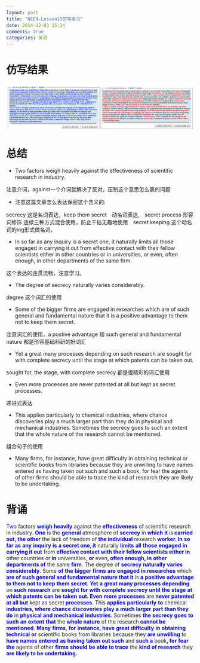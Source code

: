 ```yaml
---
layout: post
title: "NCE4-Lesson15仿写练习"
date: 2014-12-03 15:14
comments: true
categories: 英语
---
```


# 仿写结果

![tu2](/images/NCE/lesson10.png)

<!--more-->

# 总结

* Two factors weigh heavily against the effectiveness of scientific research in industry. 

注意介词，against一个介词就解决了反对，压制这个意思怎么表的问题

* 注意这篇文章怎么表达保密这个含义的:

secrecy 这是名词表达，keep them secret　动名词表达,　secret process 形容词修饰 连续三种方式混合使用，防止干枯无趣地使用　secret keeping 这个动名词的ing形式做名词。

* In so far as any inquiry is a secret one, it naturally limits all those engaged in carrying it out from effective contact with their fellow scientists either in other countries or in universities, or even, often enough, in other departments of the same firm. 

这个表达的连贯流畅，注意学习。

*  The degree of secrecy naturally varies considerably. 

degree 这个词汇的使用

* Some of the bigger firms are engaged in researches which are of such general and fundamental nature that it is a positive advantage to them not to keep them secret. 

注意词汇的使用，a postive advantage 和 such general and fundamental nature 都是形容基础科研的好词汇

* Yet a great many processes depending on such research are sought for with complete secrecy until the stage at which patents can be taken out. 

sought for, the stage, with complete secrecy 都是很精彩的词汇使用

*  Even more processes are never patented at all but kept as secret processes. 

递进式表达

* This applies particularly to chemical industries, where chance discoveries play a much larger part than they do in physical and mechanical industries. Sometimes the secrecy goes to such an extent that the whole nature of the research cannot be mentioned. 

组合句子的使用

* Many firms, for instance, have great difficulty in obtaining technical or scientific books from libraries because they are unwilling to have names entered as having taken out such and such a book, for fear the agents of other firms should be able to trace the kind of research they are likely to be undertaking.

# 背诵

<font color="#0000FF">Two</font></b></span> factors <span><b><font color="#0000FF">weigh</font></b></span> <span><b><font color="#0000FF">heavily</font></b></span> against the <span><b><font color="#0000FF">effectiveness</font></b></span> of scientific research in industry<span><b><font color="#0000FF">. One</font></b></span> is the <span><b><font color="#0000FF">general</font></b></span> atmosphere of <span><b><font color="#0000FF">secrecy</font></b></span> in <span><b><font color="#0000FF">which</font></b></span> <span><b><font color="#0000FF">it</font></b></span> is<span><b><font color="#0000FF"> carried out, the other</font></b></span> the lack of freedom of <span><b><font color="#0000FF">the individual</font></b></span> research <span><b><font color="#0000FF">worker. In</font></b></span> <span><b><font color="#0000FF">so</font></b></span> <span><b><font color="#0000FF">far</font></b></span> <span><b><font color="#0000FF">as</font></b></span> <span><b><font color="#0000FF">any</font></b></span> <span><b><font color="#0000FF">inquiry</font></b></span> <span><b><font color="#0000FF">is</font></b></span> <span><b><font color="#0000FF">a</font></b></span> <span><b><font color="#0000FF">secret one, it</font></b></span> naturally <span><b><font color="#0000FF">limits</font></b></span> <span><b><font color="#0000FF">all</font></b></span> <span><b><font color="#0000FF">those</font></b></span> <span><b><font color="#0000FF">engaged</font></b></span> <span><b><font color="#0000FF">in</font></b></span> <span><b><font color="#0000FF">carrying it out</font></b></span> from<span><b><font color="#0000FF"> effective contact with their fellow scientists either in</font></b></span> other countries or<span><b><font color="#0000FF"> in</font></b></span> universities, <span><b><font color="#0000FF">or </font></b></span>even<span><b><font color="#0000FF">, often</font></b></span> <span><b><font color="#0000FF">enough, in</font></b></span> <span><b><font color="#0000FF">other departments of</font></b></span> the same <span><b><font color="#0000FF">firm</font></b></span>. The degree of <span><b><font color="#0000FF">secrecy</font></b></span> <span><b><font color="#0000FF">naturally</font></b></span> <span><b><font color="#0000FF">varies</font></b></span> <span><b><font color="#0000FF">considerably</font></b></span>. Some <span><b><font color="#0000FF">of</font></b></span> <span><b><font color="#0000FF">the</font></b></span> <span><b><font color="#0000FF">bigger</font></b></span> <span><b><font color="#0000FF">firms</font></b></span> <span><b><font color="#0000FF">are</font></b></span> <span><b><font color="#0000FF">engaged</font></b></span> <span><b><font color="#0000FF">in researches</font></b></span> which<span><b><font color="#0000FF"> are of such general and fundamental nature that it</font></b></span> is <span><b><font color="#0000FF">a</font></b></span> <span><b><font color="#0000FF">positive</font></b></span> <span><b><font color="#0000FF">advantage to them not to keep them secret</font></b></span>. <span><b><font color="#0000FF">Yet</font></b></span> <span><b><font color="#0000FF">a</font></b></span> <span><b><font color="#0000FF">great many processes</font></b></span> <span><b><font color="#0000FF">depending</font></b></span> on <span><b><font color="#0000FF">such</font></b></span> <span><b><font color="#0000FF">research</font></b></span> are <span><b><font color="#0000FF">sought</font></b></span> <span><b><font color="#0000FF">for</font></b></span> <span><b><font color="#0000FF">with</font></b></span> <span><b><font color="#0000FF">complete</font></b></span> <span><b><font color="#0000FF">secrecy</font></b></span> <span><b><font color="#0000FF">until</font></b></span> <span><b><font color="#0000FF">the</font></b></span> <span><b><font color="#0000FF">stage</font></b></span> <span><b><font color="#0000FF">at</font></b></span> <span><b><font color="#0000FF">which</font></b></span> <span><b><font color="#0000FF">patents</font></b></span> <span><b><font color="#0000FF">can</font></b></span> <span><b><font color="#0000FF">be</font></b></span> <span><b><font color="#0000FF">taken</font></b></span> <span><b><font color="#0000FF">out. Even</font></b></span> <span><b><font color="#0000FF">more</font></b></span> <span><b><font color="#0000FF">processes</font></b></span> are<span><b><font color="#0000FF"> never patented at all but</font></b></span> kept as secret<span><b><font color="#0000FF"> processes</font></b></span>. This <span><b><font color="#0000FF">applies</font></b></span> <span><b><font color="#0000FF">particularly</font></b></span> <span><b><font color="#0000FF">to</font></b></span> chemical <span><b><font color="#0000FF">industries, where</font></b></span> <span><b><font color="#0000FF">chance</font></b></span> <span><b><font color="#0000FF">discoveries</font></b></span> <span><b><font color="#0000FF">play</font></b></span> <span><b><font color="#0000FF">a</font></b></span> <span><b><font color="#0000FF">much</font></b></span> <span><b><font color="#0000FF">larger</font></b></span> <span><b><font color="#0000FF">part</font></b></span> <span><b><font color="#0000FF">than they do</font></b></span> in <span><b><font color="#0000FF">physical</font></b></span> <span><b><font color="#0000FF">and</font></b></span> <span><b><font color="#0000FF">mechanical</font></b></span> <span><b><font color="#0000FF">industries</font></b></span>. Sometimes <span><b><font color="#0000FF">the</font></b></span> <span><b><font color="#0000FF">secrecy</font></b></span> <span><b><font color="#0000FF">goes</font></b></span> <span><b><font color="#0000FF">to</font></b></span> <span><b><font color="#0000FF">such</font></b></span> <span><b><font color="#0000FF">an</font></b></span> <span><b><font color="#0000FF">extent</font></b></span> <span><b><font color="#0000FF">that</font></b></span> the <span><b><font color="#0000FF">whole nature</font></b></span> of the research<span><b><font color="#0000FF"> cannot be mentioned</font></b></span>. <span><b><font color="#0000FF">Many</font></b></span> <span><b><font color="#0000FF">firms</font></b></span>, <span><b><font color="#0000FF">for</font></b></span> <span><b><font color="#0000FF">instance, have</font></b></span> <span><b><font color="#0000FF">great</font></b></span> <span><b><font color="#0000FF">difficulty</font></b></span> <span><b><font color="#0000FF">in</font></b></span> <span><b><font color="#0000FF">obtaining</font></b></span> <span><b><font color="#0000FF">technical</font></b></span> <span><b><font color="#0000FF">or</font></b></span> scientific books from libraries because they <span><b><font color="#0000FF">are</font></b></span> <span><b><font color="#0000FF">unwilling</font></b></span> to <span><b><font color="#0000FF">have</font></b></span> <span><b><font color="#0000FF">names</font></b></span> <span><b><font color="#0000FF">entered</font></b></span> <span><b><font color="#0000FF">as</font></b></span> <span><b><font color="#0000FF">having</font></b></span> <span><b><font color="#0000FF">taken</font></b></span> <span><b><font color="#0000FF">out such</font></b></span> and <span><b><font color="#0000FF">such a</font></b></span> book<span><b><font color="#0000FF">, for</font></b></span> <span><b><font color="#0000FF">fear</font></b></span> <span><b><font color="#0000FF">the</font></b></span> agents of other <span><b><font color="#0000FF">firms</font></b></span> <span><b><font color="#0000FF">should</font></b></span> <span><b><font color="#0000FF">be</font></b></span> <span><b><font color="#0000FF">able to trace</font></b></span> the <span><b><font color="#0000FF">kind</font></b></span> <span><b><font color="#0000FF">of research</font></b></span> they <span><b><font color="#0000FF">are</font></b></span> <span><b><font color="#0000FF">likely to be undertaking.</font></b></span></div>
